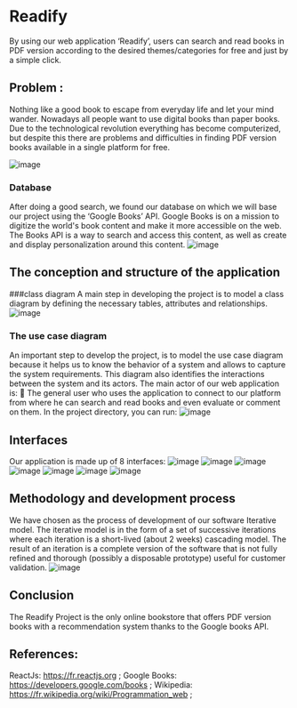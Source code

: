 # Readify

By using our web application ‘Readify’, users can search and read books in PDF version according to the desired themes/categories for free and just by a simple click.

## Problem :
Nothing like a good book to escape from everyday life and let your mind wander. Nowadays all people want to use digital books than paper books.
Due to the technological revolution everything has become computerized, but despite this there are problems and difficulties in finding PDF version books available in a single platform for free.

![image](https://user-images.githubusercontent.com/55136909/209478306-d991867b-86c7-404e-8223-3af13d28c2d0.png)

### Database
After doing a good search, we found our database on which we will base our project using the ‘Google Books’ API.
Google Books is on a mission to digitize the world's book content and make it more accessible on the web. The Books API is a way to search and access this content, as well as create and display personalization around this content.
![image](https://user-images.githubusercontent.com/55136909/209478473-4d3c2421-715f-4fc5-98d4-562aa0b1e873.png)

## The conception and structure of the application
###class diagram
A main step in developing the project is to model a class diagram by defining the necessary tables, attributes and relationships.
![image](https://user-images.githubusercontent.com/55136909/209478592-1791a90d-3751-4043-8ca7-2ef19763b24c.png)

### The use case diagram

An important step to develop the project, is to model the use case diagram because it helps us to know the behavior of a system and allows to capture the system requirements. This diagram also identifies the interactions between the system and its actors.
The main actor of our web application is:
 The general user who uses the application to connect to our platform from where he can search and read books and even evaluate or comment on them.
In the project directory, you can run:
![image](https://user-images.githubusercontent.com/55136909/209478630-67a4bcd7-7e5e-408f-bdca-c0c2621b7445.png)

## Interfaces

Our application is made up of 8 interfaces:
![image](https://user-images.githubusercontent.com/55136909/209478665-7e25cf88-7854-4adc-8085-8b492d64b39a.png)
![image](https://user-images.githubusercontent.com/55136909/209478670-c2ef4214-8d23-47c7-b1d9-cf0a2d9f32c1.png)
![image](https://user-images.githubusercontent.com/55136909/209478674-31663911-3bdd-4d20-99dd-52a19c0b2db5.png)
![image](https://user-images.githubusercontent.com/55136909/209478677-3f8a9e1e-3c44-43eb-a848-3c3079324bd4.png)
![image](https://user-images.githubusercontent.com/55136909/209478683-fd3cb3cf-a52e-4448-ba21-a7f0d3a519bd.png)
![image](https://user-images.githubusercontent.com/55136909/209478687-d925e24e-fbae-4d1b-a5ae-22a6de46a6b2.png)
![image](https://user-images.githubusercontent.com/55136909/209478691-eca3de0d-75cd-4dfb-84e7-fa350545809b.png)






## Methodology and development process
We have chosen as the process of development of our software Iterative model.
 The iterative model is in the form of a set of successive iterations where each iteration is a short-lived (about 2 weeks) cascading model.
 The result of an iteration is a complete version of the software that is not fully refined and thorough (possibly a disposable prototype) useful for customer validation.
 ![image](https://user-images.githubusercontent.com/55136909/209478718-c8b4f359-2cb7-45bf-aedb-b17849b84ce6.png)

## Conclusion
The Readify Project is the only online bookstore that offers PDF version books with a recommendation system thanks to the Google books API.
## References:

ReactJs:    https://fr.reactjs.org ;
Google Books:  https://developers.google.com/books ;
Wikipedia:  https://fr.wikipedia.org/wiki/Programmation_web ;


